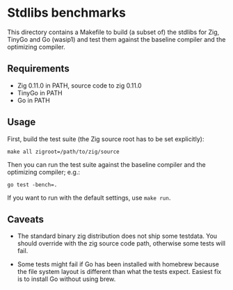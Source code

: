 # Stdlibs benchmarks

This directory contains a Makefile to build (a subset of) the stdlibs for Zig, TinyGo and Go (wasip1)
and test them against the baseline compiler and the optimizing compiler.

## Requirements

- Zig 0.11.0 in PATH, source code to zig 0.11.0
- TinyGo in PATH
- Go in PATH

## Usage

First, build the test suite (the Zig source root has to be set explicitly):

    make all zigroot=/path/to/zig/source

Then you can run the test suite against the baseline compiler and the optimizing compiler; e.g.:

    go test -bench=.

If you want to run with the default settings, use `make run`.

## Caveats

* The standard binary zig distribution does not ship some testdata.
  You should override with the zig source code path, otherwise some tests will fail.

* Some tests might fail if Go has been installed with homebrew because
  the file system layout is different than what the tests expect.
  Easiest fix is to install Go without using brew.

